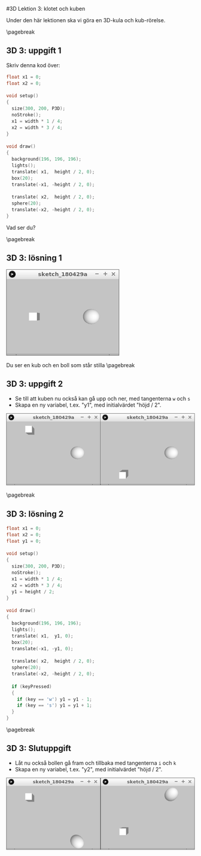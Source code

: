 #3D Lektion 3: klotet och kuben

Under den här lektionen ska vi göra en 3D-kula och kub-rörelse.

\pagebreak

## 3D 3: uppgift 1

Skriv denna kod över:

```c++
float x1 = 0;
float x2 = 0;

void setup() 
{
  size(300, 200, P3D);
  noStroke();
  x1 = width * 1 / 4;
  x2 = width * 3 / 4;
}

void draw() 
{
  background(196, 196, 196);
  lights();
  translate( x1,  height / 2, 0);
  box(20);
  translate(-x1, -height / 2, 0);

  translate( x2,  height / 2, 0);
  sphere(20);
  translate(-x2, -height / 2, 0);
}
```

Vad ser du?

\pagebreak

## 3D 3: lösning 1

![3D 3: lösning 1](3D3_1.png)

Du ser en kub och en boll som står stilla
\pagebreak

## 3D 3: uppgift 2

 * Se till att kuben nu också kan gå upp och ner, med tangenterna `w` och `s`
 * Skapa en ny variabel, t.ex. "y1", med initialvärdet "höjd / 2".

![3D 3: uppgift 2](3D3_2.png)

\pagebreak

## 3D 3: lösning 2

```c++
float x1 = 0;
float x2 = 0;
float y1 = 0;

void setup() 
{
  size(300, 200, P3D);
  noStroke();
  x1 = width * 1 / 4;
  x2 = width * 3 / 4;
  y1 = height / 2;
}

void draw() 
{
  background(196, 196, 196);
  lights();
  translate( x1,  y1, 0);
  box(20);
  translate(-x1, -y1, 0);

  translate( x2,  height / 2, 0);
  sphere(20);
  translate(-x2, -height / 2, 0);
  
  if (keyPressed)
  {
    if (key == 'w') y1 = y1 - 1; 
    if (key == 's') y1 = y1 + 1; 
  }
}
```

\pagebreak

## 3D 3: Slutuppgift

 * Låt nu också bollen gå fram och tillbaka med tangenterna `i` och `k`
 * Skapa en ny variabel, t.ex. "y2", med initialvärdet "höjd / 2".

![3D 3: uppgift 3](3D3_slutuppgift.png)

